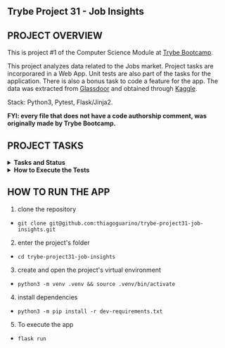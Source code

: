 ## Trybe Project 31 - Job Insights


## PROJECT OVERVIEW

  This is project #1 of the Computer Science Module at [Trybe Bootcamp](https://www.betrybe.com/).

  This project analyzes data related to the Jobs market. Project tasks are incorporared in a Web App. Unit tests are also part of the tasks for the application. There is also a bonus task to code a feature for the app. The data was extracted from [Glassdoor](https://www.glassdoor.com.br/) and obtained through [Kaggle](https://www.kaggle.com/atharvap329/glassdoor-data-science-job-data).

  Stack: Python3, Pytest, Flask/Jinja2.

  <strong>FYI: every file that does not have a code authorship comment, was originally made by Trybe Bootcamp.</strong>

## PROJECT TASKS

<details>
  <summary>
    <b>Tasks and Status</b>
  </summary>

  * tasks 13 are bonus tasks

  *description* | *status*
  --- | :---:
  1 - Implement a function read | :heavy_check_mark:
  2 - Implement a function get_unique_job_types | :heavy_check_mark:
  3 - Implement a function get_unique_industries | :heavy_check_mark:
  4 - Implement a function get_max_salary | :heavy_check_mark:
  5 - Implement a function get_min_salary | :heavy_check_mark:
  6 - Implement a function filter_by_job_type | :heavy_check_mark:
  7 - Implement a function filter_by_industry | :heavy_check_mark:
  8 - Implement a function matches_salary_range | :heavy_check_mark:
  9 - Implement a function filter_by_salary_range | :heavy_check_mark:
  10 - Implement a test to count_ocurrences function | :heavy_check_mark:
  11 - Implement a test to read_brazilian_file function | :heavy_check_mark:
  12 - Implement a test to sort_by function | :heavy_check_mark:
  13.1 - Create a route /job receiving index param | :heavy_check_mark:
  13.2 - Create a view job, receiving index param | :heavy_check_mark:
  13.3 - Implement view job so that it returns status code 200 to valid jobs | :heavy_check_mark:
  13.4 - Implement view job that returns the exact HTML of a job's page | :heavy_check_mark:
</details>

<details>
  <summary><strong>How to Execute the Tests</strong></summary>

  To execute the tests, first check if you have the virtual environment up and running.

  <strong>To Execute All tests:</strong> ```$ python3 -m pytest```

  the file `pyproject.toml` already correctly configures pytest. However, in case you have issues with that and want a complete explicit output, the command is:

  ```bash
  python3 -m pytest -s -vv
  ```

  In case you need to execute just one test file, use the command:

  ```bash
  python3 -m pytest tests/nomedoarquivo.py
  ```

  In case you need to execute just one test function, use the command:

  ```bash
  python3 -m pytest -k nome_da_func_de_tests
  ```

  If you wish that the tests stop from being executed when the first error happens, use the param `-x`

  ```bash
  python3 -m pytest -x tests/test_jobs.py
  ```

  To execute a specific test of a file, type the command:

  ```bash
  python3 -m pytest tests/nomedoarquivo.py::test_nome_do_teste
  ```
</details>

## HOW TO RUN THE APP

  1. clone the repository

   - `git clone git@github.com:thiagoguarino/trybe-project31-job-insights.git`
  
  2. enter the project's folder 

   - `cd trybe-project31-job-insights`

  3. create and open the project's virtual environment

  - `python3 -m venv .venv && source .venv/bin/activate`
  
  4. install dependencies

  - `python3 -m pip install -r dev-requirements.txt`

  5. To execute the app

  - `flask run`  

